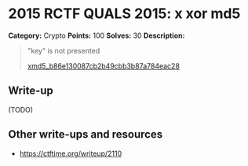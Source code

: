 # 2015 RCTF QUALS 2015: x xor md5

**Category:** Crypto
**Points:** 100
**Solves:** 30
**Description:**

> "key" is not presented
> 
> 
> [xmd5_b86e130087cb2b49cbb3b87a784eac28](./xmd5_b86e130087cb2b49cbb3b87a784eac28)


## Write-up

(TODO)

## Other write-ups and resources

* <https://ctftime.org/writeup/2110>
